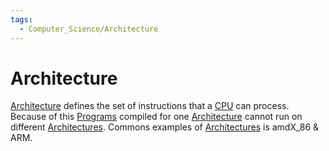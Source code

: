 ```yaml
---
tags:
  - Computer_Science/Architecture
---
```

# Architecture
[Architecture](Architecture.md) defines the set of instructions that a [CPU](Computer-Science/Architecture/CPU/CPU.md) can process. Because of this [Programs](../Programs/Program.md) compiled for one [Architecture](Architecture.md) cannot run on different [Architectures](Architecture.md). Commons examples of [Architectures](Architecture.md) is amdX_86 & ARM.